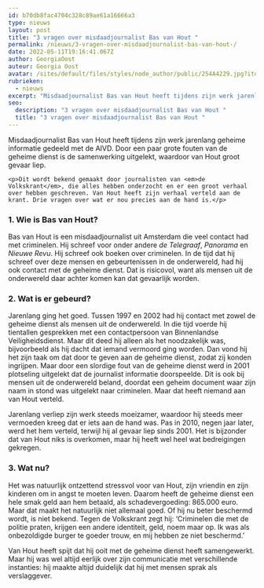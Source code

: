 ```yaml
---
id: b70db8fac4704c328c89ae61a16666a3
type: nieuws
layout: post
title: "3 vragen over misdaadjournalist Bas van Hout "
permalink: /nieuws/3-vragen-over-misdaadjournalist-bas-van-hout-/
date: 2022-05-11T19:16:41.067Z
author: GeorgiaOost
auteur: Georgia Oost
avatar: /sites/default/files/styles/node_author/public/254A4229.jpg?itok=Uxllc6oW
rubrieken:
  - nieuws
excerpt: "Misdaadjournalist Bas van Hout heeft tijdens zijn werk jarenlang geheime informatie gedeeld met de AIVD. Door een paar grote fouten van de geheime dienst is de samenwerking uitgelekt, waardoor van Hout groot gevaar liep.  "
seo:
  description: "3 vragen over misdaadjournalist Bas van Hout "
  title: "3 vragen over misdaadjournalist Bas van Hout "
---
```

Misdaadjournalist Bas van Hout heeft tijdens zijn werk jarenlang geheime informatie gedeeld met de AIVD. Door een paar grote fouten van de geheime dienst is de samenwerking uitgelekt, waardoor van Hout groot gevaar liep.  

    <p>Dit wordt bekend gemaakt door journalisten van <em>de Volkskrant</em>, die alles hebben onderzocht en er een groot verhaal over hebben geschreven. Van Hout heeft zijn verhaal verteld aan de krant. Drie vragen over wat er nou precies aan de hand is.</p>
<h3>1. Wie is Bas van Hout?</h3>
<p>Bas van Hout is een misdaadjournalist uit Amsterdam die veel contact had met criminelen. Hij schreef voor onder andere <em>de Telegraaf</em>, <em>Panorama </em>en <em>Nieuwe Revu</em>. Hij schreef ook boeken over criminelen. In de tijd dat hij schreef over deze mensen en gebeurtenissen in de onderwereld, had hij ook contact met de geheime dienst. Dat is risicovol, want als mensen uit de onderwereld daar achter komen kan dat gevaarlijk worden.</p>
<h3>2. Wat is er gebeurd?</h3>
<p>Jarenlang ging het goed. Tussen 1997 en 2002 had hij contact met zowel de geheime dienst als mensen uit de onderwereld. In die tijd voerde hij tientallen gesprekken met een contactpersoon van Binnenlandse Veiligheidsdienst. Maar dit deed hij alleen als het noodzakelijk was, bijvoorbeeld als hij dacht dat iemand vermoord ging worden. Dan vond hij het zijn taak om dat door te geven aan de geheime dienst, zodat zij konden ingrijpen. Maar door een slordige fout van de geheime dienst werd in 2001 plotseling uitgelekt dat de journalist informatie doorspeelde. Dit is ook bij mensen uit de onderwereld beland, doordat een geheim document waar zijn naam in stond was uitgelekt naar criminelen. Maar dat heeft niemand aan van Hout verteld.</p>
<p>Jarenlang verliep zijn werk steeds moeizamer, waardoor hij steeds meer vermoeden kreeg dat er iets aan de hand was. Pas in 2010, negen jaar later, werd het hem verteld, terwijl hij al gevaar liep sinds 2001. Het is bijzonder dat van Hout niks is overkomen, maar hij heeft wel heel wat bedreigingen gekregen.</p>
<h3>3. Wat nu?</h3>
<p>Het was natuurlijk ontzettend stressvol voor van Hout, zijn vriendin en zijn kinderen om in angst te moeten leven. Daarom heeft de geheime dienst een hele smak geld aan hem betaald, als schadevergoeding: 865.000 euro. Maar dat maakt het natuurlijk niet allemaal goed. Of hij nu beter beschermd wordt, is niet bekend. Tegen de Volkskrant zegt hij: ‘Criminelen die met de politie praten, krijgen een andere identiteit, geld, noem maar op. Ik was als onbezoldigde burger te goeder trouw, en mij hebben ze niet beschermd.’</p>
<p>Van Hout heeft spijt dat hij ooit met de geheime dienst heeft samengewerkt. Maar hij was wel altijd eerlijk over zijn communicatie met verschillende instanties: hij maakte altijd duidelijk dat hij met mensen sprak als verslaggever.</p>  
